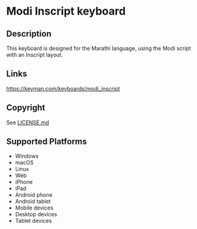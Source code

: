 Modi Inscript keyboard
==============

Description
-----------
This keyboard is designed for the Marathi language, using the Modi script with an Inscript layout.

Links
-----
https://keyman.com/keyboards/modi_inscript

Copyright
---------
See [LICENSE.md](LICENSE.md)

Supported Platforms
-------------------
 * Windows
 * macOS
 * Linux
 * Web
 * iPhone
 * iPad
 * Android phone
 * Android tablet
 * Mobile devices
 * Desktop devices
 * Tablet devices


